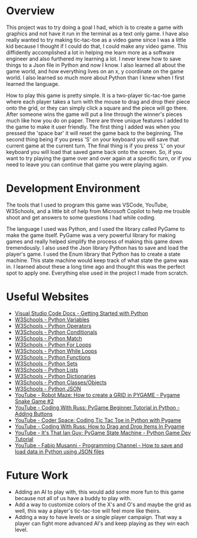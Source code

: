 # Overview

This project was to try doing a goal I had, which is to create a game with graphics and not have it run in the terminal as a text only game. I have also really wanted to try making tic-tac-toe as a video game since I was a little kid because I thought if I could do that, I could make any video game. This diffidently accomplished a lot in helping me learn more as a software engineer and also furthered my learning a lot. I never knew how to save things to a Json file in Python and now I know. I also learned all about the game world, and how everything lives on an x, y coordinate on the game world. I also learned so much more about Python than I knew when I first learned the language. 

How to play this game is pretty simple. It is a two-player tic-tac-toe game where each player takes a turn with the mouse to drag and drop their piece onto the grid, or they can simply click a square and the piece will go there. After someone wins the game will put a line through the winner's pieces much like how you do on paper. There are three unique features I added to the game to make it user friendly. The first thing I added was when you pressed the 'space bar' it will reset the game back to the beginning. The second thing being if you press 'S' on your keyboard you will save that current game at the current turn. The final thing is if you press 'L' on your keyboard you will load that saved game back onto the screen. So, if you want to try playing the game over and over again at a specific turn, or if you need to leave you can continue that game you were playing again.

# Development Environment

The tools that I used to program this game was VSCode, YouTube, W3Schools, and a little bit of help from Microsoft Copilot to help me trouble shoot and get answers to some questions I had while coding.

The language I used was Python, and I used the library called PyGame to make the game itself. PyGame was a very powerful library for making games and really helped simplify the process of making this game down tremendously. I also used the Json library Python has to save and load the player's game. I used the Enum library that Python has to create a state machine. This state machine would keep track of what state the game was in. I learned about these a long time ago and thought this was the perfect spot to apply one. Everything else used in the project I made from scratch.

# Useful Websites

* [Visual Studio Code Docs - Getting Started with Python](https://code.visualstudio.com/docs/python/python-tutorial)
* [W3Schools - Python Variables](https://www.w3schools.com/python/python_variables.asp)
* [W3Schools - Python Operators](https://www.w3schools.com/python/python_operators.asp)
* [W3Schools - Python Conditionals](https://www.w3schools.com/python/python_conditions.asp)
* [W3Schools - Python Match](https://www.w3schools.com/python/python_match.asp)
* [W3Schools - Python For Loops](https://www.w3schools.com/python/python_for_loops.asp)
* [W3Schools - Python While Loops](https://www.w3schools.com/python/python_while_loops.asp)
* [W3Schools - Python Functions](https://www.w3schools.com/python/python_functions.asp)
* [W3Schools - Python Sets](https://www.w3schools.com/python/python_sets.asp)
* [W3Schools - Python Lists](https://www.w3schools.com/python/python_lists.asp)
* [W3Schools - Python Dictionaries](https://www.w3schools.com/python/python_dictionaries.asp)
* [W3Schools - Python Classes/Objects](https://www.w3schools.com/python/python_classes.asp)
* [W3Schools - Python JSON](https://www.w3schools.com/python/python_json.asp)
* [YouTube - Robot Maze: How to create a GRID in PYGAME - Pygame Snake Game #2](https://www.youtube.com/watch?v=s_OOJaGmyXI)
* [YouTube - Coding With Russ: PyGame Beginner Tutorial in Python - Adding Buttons](https://www.youtube.com/watch?v=G8MYGDf_9ho)
* [YouTube - Coder Space: Coding Tic Tac Toe in Python with Pygame](https://www.youtube.com/watch?v=q_Nzuyvf3tw)
* [YouTube - Coding With Russ: How to Drag and Drop Items In Pygame](https://www.youtube.com/watch?v=Ro82dac_J1Y)
* [YouTube - It's That Ian Guy: PyGame State Machine - Python Game Dev Tutorial](https://www.youtube.com/watch?v=PZTqfag3T7M)
* [YouTube - Fabio Musanni - Programming Channel - How to save and load data in Python using JSON files](https://www.youtube.com/watch?v=ttQidKChD4c&pp=ygULI3NhdmVweXRob24%3D)

# Future Work

* Adding an AI to play with, this would add some more fun to this game because not all of us have a buddy to play with.
* Add a way to customize colors of the X's and O's and maybe the grid as well, this way a player's tic-tac-toe will feel more like theirs.
* Adding a way to have levels or a single player campaign. That way a player can fight more advanced AI's and keep playing as they win each level.
